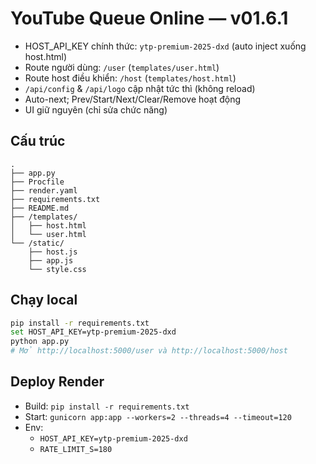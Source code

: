 # YouTube Queue Online — v01.6.1

- HOST_API_KEY chính thức: `ytp-premium-2025-dxd` (auto inject xuống host.html)
- Route người dùng: `/user` (`templates/user.html`)
- Route host điều khiển: `/host` (`templates/host.html`)
- `/api/config` & `/api/logo` cập nhật tức thì (không reload)
- Auto-next; Prev/Start/Next/Clear/Remove hoạt động
- UI giữ nguyên (chỉ sửa chức năng)

## Cấu trúc
```
.
├── app.py
├── Procfile
├── render.yaml
├── requirements.txt
├── README.md
├── /templates/
│   ├── host.html
│   └── user.html
└── /static/
    ├── host.js
    ├── app.js
    └── style.css
```

## Chạy local
```bash
pip install -r requirements.txt
set HOST_API_KEY=ytp-premium-2025-dxd
python app.py
# Mở http://localhost:5000/user và http://localhost:5000/host
```

## Deploy Render
- Build: `pip install -r requirements.txt`
- Start: `gunicorn app:app --workers=2 --threads=4 --timeout=120`
- Env:
  - `HOST_API_KEY=ytp-premium-2025-dxd`
  - `RATE_LIMIT_S=180`
